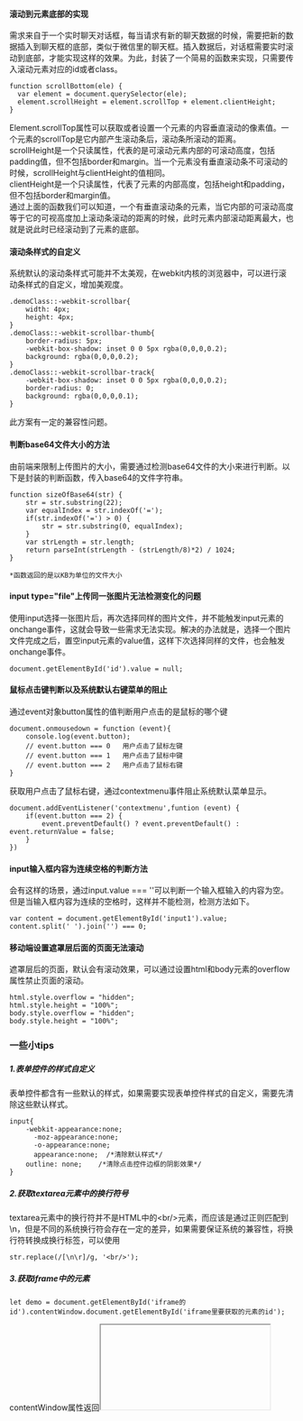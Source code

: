#### 滚动到元素底部的实现
需求来自于一个实时聊天对话框，每当请求有新的聊天数据的时候，需要把新的数据插入到聊天框的底部，类似于微信里的聊天框。插入数据后，对话框需要实时滚动到底部，才能实现这样的效果。为此，封装了一个简易的函数来实现，只需要传入滚动元素对应的id或者class。
```
function scrollBottom(ele) {
  var element = document.querySelector(ele);
  element.scrollHeight = element.scrollTop + element.clientHeight;
}
```
Element.scrollTop属性可以获取或者设置一个元素的内容垂直滚动的像素值。一个元素的scrollTop是它内部产生滚动条后，滚动条所滚动的距离。<br/>
scrollHeight是一个只读属性，代表的是可滚动元素内部的可滚动高度，包括padding值，但不包括border和margin。当一个元素没有垂直滚动条不可滚动的时候，scrollHeight与clientHeight的值相同。<br/>
clientHeight是一个只读属性，代表了元素的内部高度，包括height和padding，但不包括border和margin值。<br/>
通过上面的函数我们可以知道，一个有垂直滚动条的元素，当它内部的可滚动高度等于它的可视高度加上滚动条滚动的距离的时候，此时元素内部滚动距离最大，也就是说此时已经滚动到了元素的底部。

#### 滚动条样式的自定义
系统默认的滚动条样式可能并不太美观，在webkit内核的浏览器中，可以进行滚动条样式的自定义，增加美观度。
```
.demoClass::-webkit-scrollbar{
    width: 4px;
    height: 4px;
}
.demoClass::-webkit-scrollbar-thumb{
    border-radius: 5px;
    -webkit-box-shadow: inset 0 0 5px rgba(0,0,0,0.2);
    background: rgba(0,0,0,0.2);
}
.demoClass::-webkit-scrollbar-track{
    -webkit-box-shadow: inset 0 0 5px rgba(0,0,0,0.2);
    border-radius: 0;
    background: rgba(0,0,0,0.1);
}
```
此方案有一定的兼容性问题。

#### 判断base64文件大小的方法
由前端来限制上传图片的大小，需要通过检测base64文件的大小来进行判断。以下是封装的判断函数，传入base64的文件字符串。
```
function sizeOfBase64(str) {
    str = str.substring(22);
    var equalIndex = str.indexOf('=');
    if(str.indexOf('=') > 0) {
        str = str.substring(0, equalIndex);
    }
    var strLength = str.length;
    return parseInt(strLength - (strLength/8)*2) / 1024;
}

*函数返回的是以KB为单位的文件大小
```

#### input type="file"上传同一张图片无法检测变化的问题
使用input选择一张图片后，再次选择同样的图片文件，并不能触发input元素的onchange事件，这就会导致一些需求无法实现。解决的办法就是，选择一个图片文件完成之后，置空input元素的value值，这样下次选择同样的文件，也会触发onchange事件。
```
document.getElementById('id').value = null;
```

#### 鼠标点击键判断以及系统默认右键菜单的阻止
通过event对象button属性的值判断用户点击的是鼠标的哪个键
```
document.onmousedown = function (event){
    console.log(event.button);
    // event.button === 0   用户点击了鼠标左键
    // event.button === 1   用户点击了鼠标中键
    // event.button === 2   用户点击了鼠标右键
}
```
获取用户点击了鼠标右键，通过contextmenu事件阻止系统默认菜单显示。
```
document.addEventListener('contextmenu',funtion (event) {
    if(event.button === 2) {
        event.preventDefault() ? event.preventDefault() : event.returnValue = false;
    }
})
```

#### input输入框内容为连续空格的判断方法
会有这样的场景，通过input.value === ''可以判断一个输入框输入的内容为空。但是当输入框内容为连续的空格时，这样并不能检测，检测方法如下。
```
var content = document.getElementById('input1').value;
content.split(' ').join('') === 0;
```

#### 移动端设置遮罩层后面的页面无法滚动
遮罩层后的页面，默认会有滚动效果，可以通过设置html和body元素的overflow属性禁止页面的滚动。
```
html.style.overflow = "hidden";
html.style.height = "100%";
body.style.overflow = "hidden";
body.style.height = "100%";
```

### 一些小tips

##### 1.表单控件的样式自定义
表单控件都含有一些默认的样式，如果需要实现表单控件样式的自定义，需要先清除这些默认样式。
```
input{
    -webkit-appearance:none;
	  -moz-appearance:none;
	  -o-appearance:none;
	  appearance:none;  /*清除默认样式*/
    outline: none;    /*清除点击控件边框的阴影效果*/
}
```

##### 2.获取textarea元素中的换行符号
textarea元素中的换行符并不是HTML中的\<br/>元素，而应该是通过正则匹配到\n，但是不同的系统换行符会存在一定的差异，如果需要保证系统的兼容性，将换行符转换成换行标签，可以使用
```
str.replace(/[\n\r]/g, '<br/>');
```

##### 3.获取iframe中的元素
```
let demo = document.getElementById('iframe的id').contentWindow.document.getElementById('iframe里要获取的元素的id');
```
contentWindow属性返回<iframe>元素的Window对象。你可以使用这个Window对象来访问iframe的文档及其内部DOM。contentWindow为只读，但是可以像操作全局Window对象一样操作其属性。

##### 4.将一个元素设置为可编辑
```
<p contenteditable="true">这是一个可编辑的p标签<p>
```

